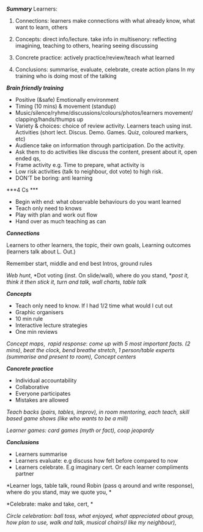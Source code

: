 ***Summary***
Learners:

1. Connections: learners make connections with what already know, what want to learn, others

2. Concepts: direct info/lecture. take info in multisenory: reflecting imagining, teaching to others, hearing seeing discussing

3. Concrete practice: actively practice/review/teach what learned
4. Conclusions: summarise, evaluate, celebrate, create action plans
In my training who is doing most of the talking

***Brain friendly training***

- Positive (&safe) Emotionally environment
- Timing (10 mins) & movement (standup)
- Music/silence/ryhme/discussions/colours/photos/learners movement/ clapping/hands/thumps up
- Variety & choices: choice of review activity. Learners teach using inst. Activities (short lect. Discus. Demo. Games. Quiz, coloured markers, etc)
- Audience take on information through participation. Do the activity.
- Ask them to do activities like discuss the content, present about it, open ended qs,
- Frame activity e.g. Time to prepare, what activity is
- Low risk activities (talk to neighbour, dot vote) to high risk.
- DON'T be boring: anti learning

***4 Cs ***

- Begin with end: what observable behaviours do you want learned
- Teach only need to knows
- Play with plan and work out flow
- Hand over as much teaching as can

***Connections***

Learners to other learners, the topic, their own goals, Learning outcomes (learners talk about L. Out.)

Remember start, middle and end best
Intros, ground rules

*Web hunt*, *Dot voting (inst. On slide/wall), where do you stand, **post it, think it then stick it, turn and talk, wall charts, table talk*

***Concepts***

- Teach only need to know. If I had 1/2 time what would I cut out
- Graphic organisers
- 10 min rule
- Interactive lecture strategies
- One min reviews

*Concept maps*,  *rapid response*: *come up with 5 most important facts. (2 mins)*, *beat the clock, bend breathe stretch*, *1 person/table experts (summarise and present to room), Concept centers*

***Concrete practice***

- Individual accountability
- Collaborative
- Everyone participates
- Mistakes are allowed

*Teach backs (pairs, tables, improv), in room mentoring, each teach, skill based game shows (like who wants to be a mill)*

*Learner games: card games (myth or fact), coop jeopardy*

***Conclusions***

- Learners summarise
- Learners evaluate: e.g discuss how felt before compared to now
- Learners celebrate. E.g imaginary cert. Or each learner compliments partner

*Learner logs, table talk, round Robin (pass q around and write response), where do you stand, may we quote you, *

*Celebrate: make and take, cert, *

*Circle celebration: ball toss, what enjoyed, what appreciated about group, how plan to use, walk and talk, musical chairs(I like my neighbour),*
